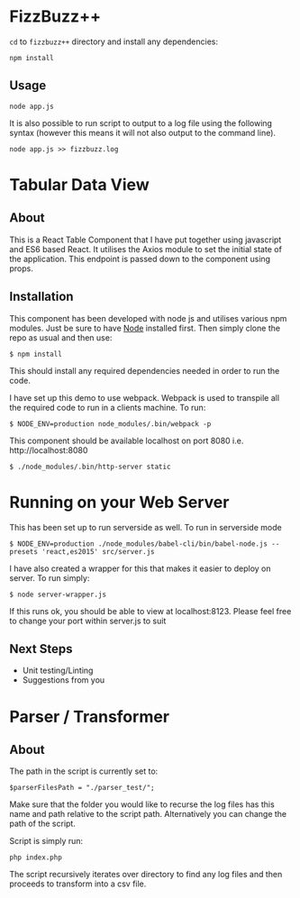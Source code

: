 # FizzBuzz++

`cd` to `fizzbuzz++` directory and install any dependencies:

```
npm install
```

## Usage

```
node app.js
```

It is also possible to run script to output to a log file using the following
syntax (however this means it will not also output to the command line).

```
node app.js >> fizzbuzz.log
```

# Tabular Data View

## About

This is a React Table Component that I have put together using javascript and
ES6 based React. It utilises the Axios module to set the initial state of the
application. This endpoint is passed down to the component using props.

## Installation

This component has been developed with node js and utilises various npm modules.
Just be sure to have [Node](http://nodejs.org/) installed first. Then simply
clone the repo as usual and then use:

    $ npm install

This should install any required dependencies needed in order to run the code.

I have set up this demo to use webpack. Webpack is used to transpile all the
required code to run in a clients machine. To run:

    $ NODE_ENV=production node_modules/.bin/webpack -p

This component should be available localhost on port 8080 i.e. http://localhost:8080

    $ ./node_modules/.bin/http-server static

# Running on your Web Server

This has been set up to run serverside as well. To run in serverside mode

    $ NODE_ENV=production ./node_modules/babel-cli/bin/babel-node.js --presets 'react,es2015' src/server.js

I have also created a wrapper for this that makes it easier to deploy on server.
To run simply:

	$ node server-wrapper.js

If this runs ok, you should be able to view at localhost:8123. Please feel free
to change your port within server.js to suit

## Next Steps

* Unit testing/Linting
* Suggestions from you

# Parser / Transformer

## About

The path in the script is currently set to:

```
$parserFilesPath = "./parser_test/";
```

Make sure that the folder you would like to recurse the log files
has this name and path relative to the script path. Alternatively you can change
the path of the script.

Script is simply run:

```
php index.php
```
The script recursively iterates over directory to find any log files and then
proceeds to transform into a csv file.
